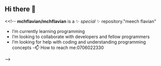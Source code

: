 ## Hi there 👋

<<!--
**mchflavian/mchflavian** is a ✨ _special_ ✨ repository."meech flavian"

- I’m currently learning programming
- I’m looking to collaborate with developers and fellow programmers
- I’m looking for help with coding and understanding programming concepts
-📫 How to reach me:0706022330
  
-->
